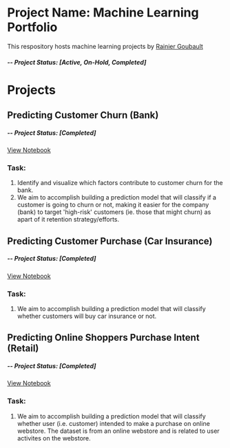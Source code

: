 # Project Name: Machine Learning Portfolio
This respository hosts machine learning projects by [Rainier Goubault](https://www.linkedin.com/in/rainiergoubault/)

##### -- Project Status: [Active, On-Hold, Completed]

# Projects

## Predicting Customer Churn (Bank) 
##### -- Project Status: [Completed]
[View Notebook](https://nbviewer.org/github/rgoubault/machine-learning-portfolio/blob/main/customer-churn-bank/01-notebook/customer-churn-bank.ipynb)
### Task:
1. Identify and visualize which factors contribute to customer churn for the bank.
2. We aim to accomplish building a prediction model that will classify if a customer is going to churn or not, making it easier for the company (bank) to target 'high-risk' customers (ie. those that might churn) as apart of it retention strategy/efforts.


## Predicting Customer Purchase (Car Insurance) 
##### -- Project Status: [Completed]
[View Notebook](https://nbviewer.org/github/rgoubault/ml_portfolio/blob/main/predict-customer-purchase/notebook/CustomerPurchase_Insurance.ipynb)
### Task:
1. We aim to accomplish building a prediction model that will classify whether customers will buy car insurance or not. 


## Predicting Online Shoppers Purchase Intent (Retail) 
##### -- Project Status: [Completed]
[View Notebook](https://nbviewer.org/github/rgoubault/ml_portfolio/blob/main/predict-online-shoppers-purchase-intent/01-notebook/online-shoppers-purchase-intent.ipynb)
### Task:
1. We aim to accomplish building a prediction model that will classify whether user (i.e. customer) intended to make a purchase on online webstore. The dataset is from an online webstore and is related to user activites on the webstore.

